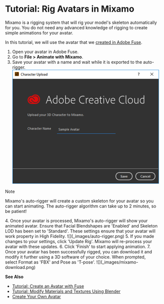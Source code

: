 # Tutorial: Rig Avatars in Mixamo

Mixamo is a rigging system that will rig your model's skeleton automatically for you. You do not need any advanced knowledge of rigging to create simple animations for your avatar. 

In this tutorial, we will use the avatar that we [created in Adobe Fuse](fuse-tutorial). 

1. Open your avatar in Adobe Fuse.
2. Go to **File > Animate with Mixamo**.
3. Save your avatar with a name and wait while it is exported to the auto-rigger.![](_images/character-upload.png)
<div class="admonition note">
    <p class="admonition-title">Note</p>
    <p>Mixamo's auto-rigger will create a custom skeleton for your avatar so you can start animating. The auto-rigger algorithm can take up to 2 minutes, so be patient!</p>
</div>
4. Once your avatar is processed, Mixamo's auto-rigger will show your animated avatar. Ensure that Facial Blendshapes are 'Enabled' and Skeleton LOD has been set to 'Standard'. These settings ensure that your avatar will work property in High Fidelity. ![](_images/auto-rigger.png)
5. If you made changes to your settings, click 'Update Rig'. Mixamo will re-process your avatar with these updates.
6. Click 'Finish' to start applying animation.
7. Once your avatar has been successfully rigged, you can download it and modify it further using a 3D software of your choice. When prompted, select Format as 'FBX' and Pose as 'T-pose'. ![](_images/mixamo-download.png)

**See Also**

+ [Tutorial: Create an Avatar with Fuse](fuse-tutorial)
+ [Tutorial: Modify Materials and Textures Using Blender](blender-tutorial)
+ [Create Your Own Avatar](create-avatars)
